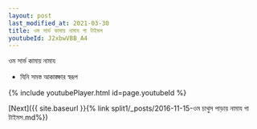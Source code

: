 ```yaml
---
layout: post
last_modified_at: 2021-03-30
title: ওম সার্ভ কামায় নামায গা টাইমস
youtubeId: J2xbwVBB_A4
---
```

 
 
 ওম সার্ভ কামায় নামায  
 
 -  যিনি সমস্ত আকাঙ্ক্ষার স্বরূপ 
 
  
 
  
 
 
 
 
 
 


{% include youtubePlayer.html id=page.youtubeId %}
 
[Next]({{ site.baseurl }}{% link  split1/_posts/2016-11-15-ওম চাথুস পাড়ায় নামায গা টাইমস.md%})
 
